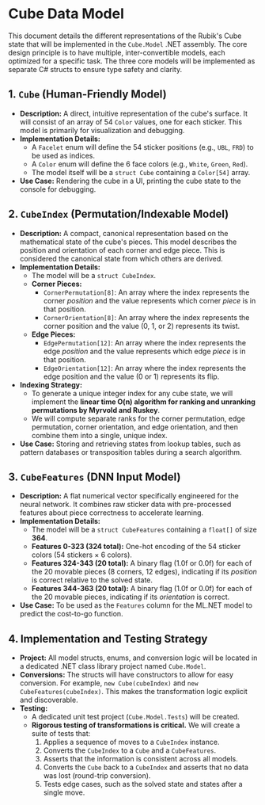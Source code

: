 # Cube Data Model

This document details the different representations of the Rubik's Cube state that will be implemented in the `Cube.Model` .NET assembly. The core design principle is to have multiple, inter-convertible models, each optimized for a specific task. The three core models will be implemented as separate C# structs to ensure type safety and clarity.

## 1. `Cube` (Human-Friendly Model)

*   **Description:** A direct, intuitive representation of the cube's surface. It will consist of an array of 54 `Color` values, one for each sticker. This model is primarily for visualization and debugging.
*   **Implementation Details:**
    *   A `Facelet` enum will define the 54 sticker positions (e.g., `UBL`, `FRD`) to be used as indices.
    *   A `Color` enum will define the 6 face colors (e.g., `White`, `Green`, `Red`).
    *   The model itself will be a `struct Cube` containing a `Color[54]` array.
*   **Use Case:** Rendering the cube in a UI, printing the cube state to the console for debugging.

## 2. `CubeIndex` (Permutation/Indexable Model)

*   **Description:** A compact, canonical representation based on the mathematical state of the cube's pieces. This model describes the position and orientation of each corner and edge piece. This is considered the canonical state from which others are derived.
*   **Implementation Details:**
    *   The model will be a `struct CubeIndex`.
    *   **Corner Pieces:**
        *   `CornerPermutation[8]`: An array where the index represents the corner *position* and the value represents which corner *piece* is in that position.
        *   `CornerOrientation[8]`: An array where the index represents the corner position and the value (0, 1, or 2) represents its twist.
    *   **Edge Pieces:**
        *   `EdgePermutation[12]`: An array where the index represents the edge *position* and the value represents which edge *piece* is in that position.
        *   `EdgeOrientation[12]`: An array where the index represents the edge position and the value (0 or 1) represents its flip.
*   **Indexing Strategy:**
    *   To generate a unique integer index for any cube state, we will implement the **linear time O(n) algorithm for ranking and unranking permutations by Myrvold and Ruskey**.
    *   We will compute separate ranks for the corner permutation, edge permutation, corner orientation, and edge orientation, and then combine them into a single, unique index.
*   **Use Case:** Storing and retrieving states from lookup tables, such as pattern databases or transposition tables during a search algorithm.

## 3. `CubeFeatures` (DNN Input Model)

*   **Description:** A flat numerical vector specifically engineered for the neural network. It combines raw sticker data with pre-processed features about piece correctness to accelerate learning.
*   **Implementation Details:**
    *   The model will be a `struct CubeFeatures` containing a `float[]` of size **364**.
    *   **Features 0-323 (324 total):** One-hot encoding of the 54 sticker colors (54 stickers × 6 colors).
    *   **Features 324-343 (20 total):** A binary flag (1.0f or 0.0f) for each of the 20 movable pieces (8 corners, 12 edges), indicating if its *position* is correct relative to the solved state.
    *   **Features 344-363 (20 total):** A binary flag (1.0f or 0.0f) for each of the 20 movable pieces, indicating if its *orientation* is correct.
*   **Use Case:** To be used as the `Features` column for the ML.NET model to predict the cost-to-go function.

## 4. Implementation and Testing Strategy

*   **Project:** All model structs, enums, and conversion logic will be located in a dedicated .NET class library project named `Cube.Model`.
*   **Conversions:** The structs will have constructors to allow for easy conversion. For example, `new Cube(cubeIndex)` and `new CubeFeatures(cubeIndex)`. This makes the transformation logic explicit and discoverable.
*   **Testing:**
    *   A dedicated unit test project (`Cube.Model.Tests`) will be created.
    *   **Rigorous testing of transformations is critical.** We will create a suite of tests that:
        1.  Applies a sequence of moves to a `CubeIndex` instance.
        2.  Converts the `CubeIndex` to a `Cube` and a `CubeFeatures`.
        3.  Asserts that the information is consistent across all models.
        4.  Converts the `Cube` back to a `CubeIndex` and asserts that no data was lost (round-trip conversion).
        5.  Tests edge cases, such as the solved state and states after a single move.